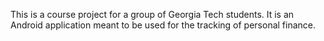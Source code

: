 This is a course project for a group of Georgia Tech students.
It is an Android application meant to be used for the tracking of personal
finance.

